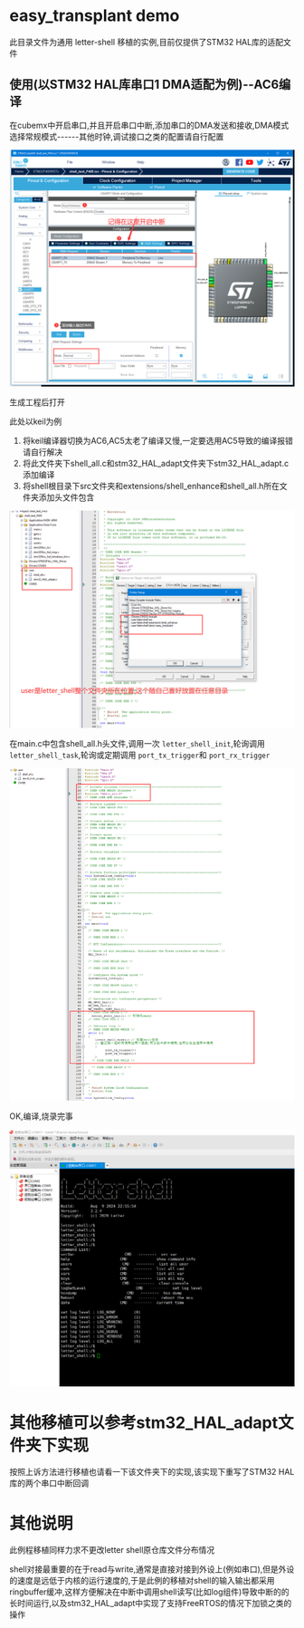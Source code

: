 # easy_transplant demo

此目录文件为通用 letter-shell 移植的实例,目前仅提供了STM32 HAL库的适配文件

## 使用(以STM32 HAL库串口1 DMA适配为例)--AC6编译

在cubemx中开启串口,并且开启串口中断,添加串口的DMA发送和接收,DMA模式选择常规模式------其他时钟,调试接口之类的配置请自行配置

![1723214231937](image/readme/1723214231937.png)

生成工程后打开

此处以keil为例

1. 将keil编译器切换为AC6,AC5太老了编译又慢,一定要选用AC5导致的编译报错请自行解决
2. 将此文件夹下shell_all.c和stm32_HAL_adapt文件夹下stm32_HAL_adapt.c添加编译
3. 将shell根目录下src文件夹和extensions/shell_enhance和shell_all.h所在文件夹添加头文件包含

![1723216984202](image/readme/1723216984202.png)

在main.c中包含shell_all.h头文件,调用一次 `letter_shell_init`,轮询调用 `letter_shell_task`,轮询或定期调用 `port_tx_trigger`和 `port_rx_trigger`

![1723217000891](image/readme/1723217000891.png)

OK,编译,烧录完事

![1723217009356](image/readme/1723217009356.png)

# 其他移植可以参考stm32_HAL_adapt文件夹下实现

按照上诉方法进行移植也请看一下该文件夹下的实现,该实现下重写了STM32 HAL库的两个串口中断回调

# 其他说明

此例程移植同样力求不更改letter shell原仓库文件分布情况

shell对接最重要的在于read与write,通常是直接对接到外设上(例如串口),但是外设的速度是远低于内核的运行速度的,于是此例的移植对shell的输入输出都采用ringbuffer缓冲,这样方便解决在中断中调用shell读写(比如log组件)导致中断的的长时间运行,以及stm32_HAL_adapt中实现了支持FreeRTOS的情况下加锁之类的操作
